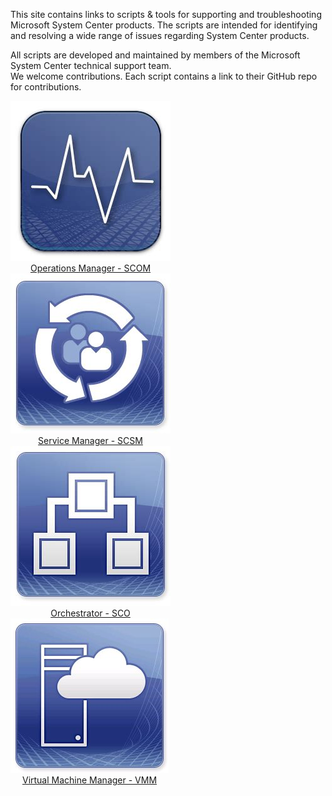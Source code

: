 This site contains links to scripts & tools for supporting and troubleshooting Microsoft System Center products. The scripts are intended for identifying and resolving a wide range of issues regarding System Center products. 

All scripts are developed and maintained by members of the Microsoft System Center technical support team.  
We welcome contributions. Each script contains a link to their GitHub repo for contributions.

<div style="float: left; width: 100%">

  <div style="float: left">
    <div><img src="SCOM.png" /></div>
    <div style="text-align: center"><a href="https://github.com/blakedrumm/SCOM-Scripts-and-SQL">Operations Manager - SCOM</a></div>
  </div>
  
  <div style="float: left">
    <div><img src="SCSM.png" /></div>
    <div style="text-align: center"><a href="https://microsoft.github.io/CSS-SystemCenter-ServiceManager">Service Manager - SCSM</a></div>
  </div>

  <div style="float: left">
    <div><img src="SCO.png" /></div>
    <div style="text-align: center"><a href="https://microsoft.github.io/CSS-SystemCenter-Orchestrator">Orchestrator - SCO</a></div>
  </div>

  <div style="float: left">
    <div><img src="VMM.png" /></div>
    <div style="text-align: center"><a href="https://github.com/blakedrumm/SCVMM-Scripts-and-SQL">Virtual Machine Manager - VMM</a></div>
  </div>

</div>
